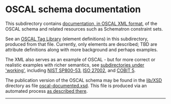 # OSCAL schema documentation

This subdirectory contains [documentation, in OSCAL XML format](oscal-oscal.xml), of the OSCAL schema and related resources such as Schematron constraint sets.

See an [OSCAL Tag Library](oscal-tag-library.md) (element definitions) in this subdirectory, produced from that file. Currently, only elements are described; TBD are attribute definitions along with more background and perhaps examples.

The XML also serves as an example of OSCAL - but for more correct or realistic examples with richer semantics, see [subdirectories under 'working'](../..), including [NIST SP800-53](../../SP800-53), [ISO 27002](../../ISO-27002), and [COBIT 5](../../COBIT5).

The publication version of the OSCAL schema may be found in the [lib/XSD](../../lib/XSD) directory as file [oscal-documented.xsd](../../lib/XSD/oscal-documented.xsd). This file is produced via an automated process [as described there](../../lib/XSD/readme.md).

-----
